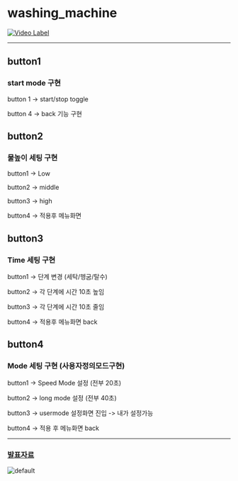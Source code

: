 # washing_machine

[![Video Label](http://img.youtube.com/vi/91Pr4_1RqsM/0.jpg)](https://www.youtube.com/91Pr4_1RqsM)


---
## button1 


  ### start mode 구현 

  
  button 1 -> start/stop toggle

  
  button 4 -> back 기능 구현

## button2


  ### 물높이 세팅 구현

  
  button1 -> Low

  
  button2 -> middle

  
  button3 -> high

  
  button4 -> 적용후 메뉴화면
  

## button3


  ### Time 세팅 구현

  
  button1 -> 단계 변경 (세탁/헹굼/탈수)

  
  button2 -> 각 단계에 시간 10초 높임

  
  button3 -> 각 단계에 시간 10초 줄임

  
  button4 -> 적용후 메뉴화면 back


## button4


  ### Mode 세팅 구현 (사용자정의모드구현)

  
  button1 -> Speed Mode 설정 (전부 20초)

  
  button2 -> long mode 설정 (전부 40초)

  
  button3 -> usermode 설정화면 진입 -> 내가 설정가능 

  
  button4 -> 적용 후 메뉴화면 back

  ---
### [발표자료](https://docs.google.com/presentation/d/1MjyVjMv7rg225DDsiwmHpsmbMrW3YBhv7-lscI-won4/edit?usp=sharing)

![default](https://github.com/exitdoor4/washing_machine/assets/74641060/231df559-4b0a-4c96-9603-db947e5412a9)

